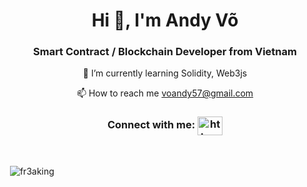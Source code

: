 <h1 align="center">Hi 👋, I'm Andy Võ</h1>

<h3 align="center">Smart Contract / Blockchain Developer from Vietnam<i class="flag flag-vietnam"></i></h3>
<p align="center">🌱 I’m currently learning Solidity, Web3js </p>
<p align="center">📫 How to reach me <a href="mailto:voandy57@gmail.com">voandy57@gmail.com</a></p>

<h3 align="center">Connect with me: 
  <a align="center" href="https://linkedin.com/in/https://www.linkedin.com/in/andyvo111/" target="blank"><img align="center" src="https://raw.githubusercontent.com/rahuldkjain/github-profile-readme-generator/master/src/images/icons/Social/linked-in-alt.svg" alt="https://www.linkedin.com/in/andyvo111/" height="30" width="40" /></a>
</h3>
</p>
<br/>
<p>&nbsp;<img align="center" src="https://github-readme-stats.vercel.app/api?username=fr3aking&show_icons=true&locale=en" alt="fr3aking" /></p>

